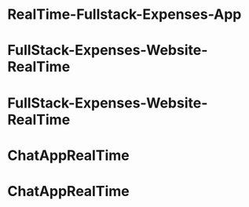 # RealTime-Fullstack-Expenses-App
# FullStack-Expenses-Website-RealTime
# FullStack-Expenses-Website-RealTime
# ChatAppRealTime
# ChatAppRealTime
